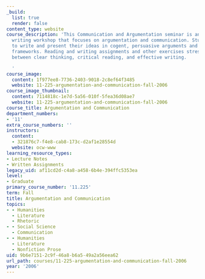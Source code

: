 ```yaml
---
_build:
  list: true
  render: false
content_type: website
course_description: 'This Communication and Argumentation seminar is an intensive
  writing workshop that focuses on argumentation and communication. Students learn
  to write and present their ideas in cogent, persuasive arguments and other analytical
  frameworks. Reading and writing assignments and other exercises stress the connections
  between clear thinking, critical reading, and effective writing.

  '
course_image:
  content: 1f977ee8-7736-2403-9018-2c8ef64f3485
  website: 11-225-argumentation-and-communication-fall-2006
course_image_thumbnail:
  content: 7114818c-1e7d-5a56-010f-5fea36d08ae7
  website: 11-225-argumentation-and-communication-fall-2006
course_title: Argumentation and Communication
department_numbers:
- '11'
extra_course_numbers: ''
instructors:
  content:
  - 321876c7-f4e8-cab8-173c-d2af1e28554d
  website: ocw-www
learning_resource_types:
- Lecture Notes
- Written Assignments
legacy_uid: af11cd2d-c4a8-a458-6b4e-394ffc5353ea
level:
- Graduate
primary_course_number: '11.225'
term: Fall
title: Argumentation and Communication
topics:
- - Humanities
  - Literature
  - Rhetoric
- - Social Science
  - Communication
- - Humanities
  - Literature
  - Nonfiction Prose
uid: 9b6e7151-2c9f-46a8-b6a5-49a2a56eea62
url_path: courses/11-225-argumentation-and-communication-fall-2006
year: '2006'
---
```

